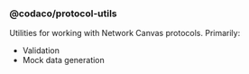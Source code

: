 ### @codaco/protocol-utils

Utilities for working with Network Canvas protocols. Primarily:

- Validation
- Mock data generation
